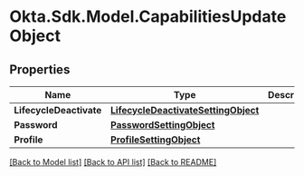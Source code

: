 # Okta.Sdk.Model.CapabilitiesUpdateObject

## Properties

Name | Type | Description | Notes
------------ | ------------- | ------------- | -------------
**LifecycleDeactivate** | [**LifecycleDeactivateSettingObject**](LifecycleDeactivateSettingObject.md) |  | [optional] 
**Password** | [**PasswordSettingObject**](PasswordSettingObject.md) |  | [optional] 
**Profile** | [**ProfileSettingObject**](ProfileSettingObject.md) |  | [optional] 

[[Back to Model list]](../README.md#documentation-for-models) [[Back to API list]](../README.md#documentation-for-api-endpoints) [[Back to README]](../README.md)

